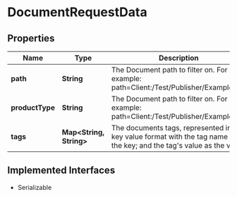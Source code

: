 

# DocumentRequestData


## Properties

Name | Type | Description | Notes
------------ | ------------- | ------------- | -------------
**path** | **String** | The Document path to filter on. For example: path&#x3D;Client:/Test/Publisher/Example.pdf |  [optional]
**productType** | **String** | The Document path to filter on. For example: path&#x3D;Client:/Test/Publisher/Example.pdf |  [optional]
**tags** | **Map&lt;String, String&gt;** | The documents tags, represented in a key value format with the tag name as the key; and the tag&#39;s value as the value |  [optional]


## Implemented Interfaces

* Serializable


